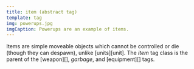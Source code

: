 ```yaml
---
title: item (abstract tag)
template: tag
img: powerups.jpg
imgCaption: Powerups are an example of items.
---
```


Items are simple moveable objects which cannot be controlled or die (though they can despawn), unlike [units][unit]. The _item_ tag class is the parent of the [weapon][], _garbage_, and [equipment][] tags.
